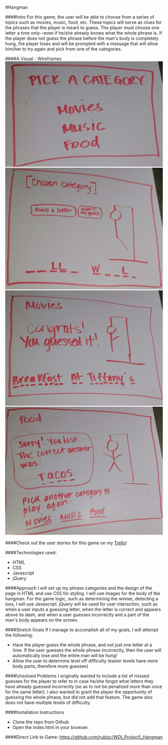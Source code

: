 #Hangman

####Intro
For this game, the user will be able to choose from a series of topics such as movies, music, food, etc. These topics will serve as clues for the phrases that the player is meant to guess. The player must choose one letter a time only--even if he/she already knows what the whole phrase is. If the player does not guess the phrase before the man's body is completely hung, the player loses and will be prompted with a message that will allow him/her to try again and pick from one of the categories.

####A Visual - Wireframes
![Wireframe1](./assets/Hangman_Wireframe1.jpg)
![Wireframe2](./assets/Hangman_Wireframe2.jpg)
![Wireframe3](./assets/Hangman_Wireframe3.jpg)
![Wireframe4](./assets/Hangman_Wireframe4.jpg)

####Check out the user stories for this game on my [Trello](https://trello.com/b/ot7Xo7QV/wdi-sm-43-project-1)!

####Technologies used:
+ HTML
+ CSS
+ Javascript
+ jQuery


####Approach
I will set up my phrase categories and the design of the page in HTML and use CSS for styling. I will use images for the body of the hangman. For the game logic, such as determining the winner, detecting a loss, I will use Javascript. jQuery will be used for user interaction, such as when a user inputs a guessing letter, when the letter is correct and appears above its dash, and when a user guesses incorrectly and a part of the man's body appears on the screen.

####Stretch Goals
If I manage to accomplish all of my goals, I will attempt the following:

+ Have the player guess the whole phrase, and not just one letter at a time. If the user guesses the whole phrase incorrectly, then the user will automatically lose and the entire man will be hung!
+ Allow the user to determine level off difficulty (easier levels have more body parts, therefore more guesses)

####Unsolved Problems
I originally wanted to include a list of missed guesses for the player to refer to in case he/she forgot what letters they have already guessed incorrectly (so as to not be penalized more than once for the same letter). I also wanted to grant the player the opportunity of guessing the whole phrase, but did not add that feature. The game also does not have multiple levels of difficulty.

####Installation Instructions
+ Clone the repo from Github 
+ Open the index.html in your browser.

####Direct Link to Game: https://github.com/rubisc/WDI_Project1_Hangman
